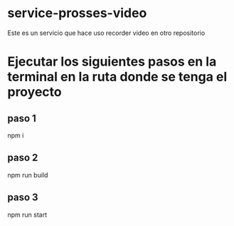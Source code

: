 # service-prosses-video
Este es un servicio que hace uso recorder video en otro repositorio

# Ejecutar los siguientes pasos en la terminal en la ruta donde se tenga el proyecto
## paso 1
npm i

## paso 2
npm run build

## paso 3
npm run start